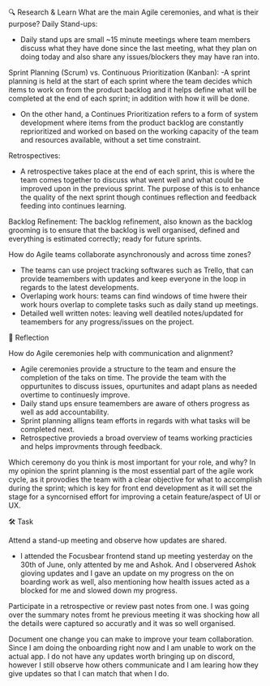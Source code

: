 🔍 Research & Learn
What are the main Agile ceremonies, and what is their purpose?
Daily Stand-ups:
- Daily stand ups are small ~15 minute meetings where team members discuss what they have done since the last meeting, what they plan on doing today and also share any issues/blockers they may have ran into. 


Sprint Planning (Scrum) vs. Continuous Prioritization (Kanban):
-A sprint planning is held at the start of each sprint where the team decides which items to work on from the product backlog and it helps define what will be completed at the end of each sprint; in addition with how it will be done.
- On the other hand, a Continues Prioritization refers to a form of system development where items from the product backlog are constantly reprioritized and worked on based on the working capacity of the team and resources available, without a set time constraint.


Retrospectives:
- A retrospective takes place at the end of each sprint, this is where the team comes together to discuss what went well and what could be improved upon in the previous sprint. The purpose of this is to enhance the quality of the next sprint though continues reflection and feedback feeding into continues learning.


Backlog Refinement:
The backlog refinement, also known as the backlog grooming is to ensure that the backlog is well organised, defined and everything is estimated correctly; ready for future sprints.


How do Agile teams collaborate asynchronously and across time zones?
- The teams can use project tracking softwares such as Trello, that can provide teamembers with updates and keep everyone in the loop in regards to the latest developments.
- Overlaping work hours: teams can find windows of time hwere their work hours overlap to complete tasks such as daily stand up meetings.
- Detailed well written notes: leaving well deatiled notes/updated for teamembers for any progress/issues on the project.


📝 Reflection

How do Agile ceremonies help with communication and alignment?
- Agile ceremonies provide a structure to the team and ensure the completion of the taks on time. The provide the team with the oppurtunites to discuss issues, opurtunites and adapt plans as needed overtime to continuesly improve. 
- Daily stand ups ensure teamembers are aware of others progress as well as add accountability. 
- Sprint planning alligns team efforts in regards with what tasks will be completed next. 
- Retrospective provieds a broad overview of teams working practicies and helps improvments through feedback. 


Which ceremony do you think is most important for your role, and why?
In my opinion the sprint planning is the most essential part of the agile work cycle, as it provodies the team with a clear objective for what to accomplish during the sprint; which is key for front end development as it will set the stage for a syncornised effort for improving a cetain feature/aspect of UI or UX.

🛠️ Task

Attend a stand-up meeting and observe how updates are shared.
- I attended the Focusbear frontend stand up meeting yesterday on the 30th of June, only attented by me and Ashok. And I observered Ashok gioving updates and I gave an update on my progress on the on boarding work as well, also mentioning how health issues acted as a blocked for me and slowed down my progress.

Participate in a retrospective or review past notes from one.
I was going over the summary notes fromt he previous meeting it was shocking how all the details were captured so accuratly and it was so well organised. 

Document one change you can make to improve your team collaboration.
Since I am doing the onboarding right now and I am unable to work on the actual app. I do not have any updates worth bringing up on discord, however I still observe how others communicate and I am learing how they give updates so that I can match that when I do. 